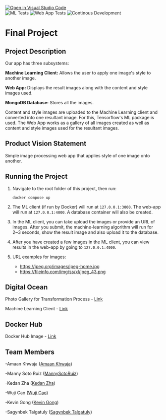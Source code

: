 [![Open in Visual Studio Code](https://classroom.github.com/assets/open-in-vscode-c66648af7eb3fe8bc4f294546bfd86ef473780cde1dea487d3c4ff354943c9ae.svg)](https://classroom.github.com/online_ide?assignment_repo_id=9565447&assignment_repo_type=AssignmentRepo)
<br />
![ML Tests](https://github.com/software-students-fall2022/final-project-project5-team5/actions/workflows/ml-tests.yaml/badge.svg)
![Web App Tests](https://github.com/software-students-fall2022/final-project-project5-team5/actions/workflows/web-app-tests.yaml/badge.svg)
![Continous Development](https://github.com/software-students-fall2022/final-project-project5-team5/actions/workflows/docker-image.yml/badge.svg)

# Final Project
## Project Description

Our app has three subsystems:

**Machine Learning Client:** Allows the user to apply one image's style to another image.

**Web App:** Displays the result images along with the content and style images used.

**MongoDB Database:** Stores all the images.

Content and style images are uploaded to the Machine Learning client and converted into one resultant image. For this, Tensorflow's ML package is used. The Web App works as a gallery of all images created as well as content and style images used for the resultant images.


## Product Vision Statement
Simple image processing web app that applies style of one image onto another.


## Running the Project
1. Navigate to the root folder of this project, then run:
   ```
   docker compose up
   ```
   
2. The ML client (if run by Docker) will run at `127.0.0.1:3000`. The web-app will run at `127.0.0.1:4000`. A database container will also be created.
   
3. In the ML client, you can take upload the images or provide an URL of images. After you submit, the machine-learning algorithm will run for 2~3 seconds, show the result image and also upload it to the database.

4. After you have created a few images in the ML client, you can view results in the web-app by going to `127.0.0.1:4000`.

5. URL examples for images:
      - https://jpeg.org/images/jpeg-home.jpg
      - https://fileinfo.com/img/ss/xl/jpeg_43.png


## Digital Ocean

Photo Gallery for Transformation Process - [Link](https://gallaryweb-eqfms.ondigitalocean.app/)

Machine Learning Client - [Link](https://transformationprocess-ohmxo.ondigitalocean.app/)


## Docker Hub

Docker Hub Image - [Link](https://hub.docker.com/repository/docker/zackdan/project5-team5-deploy)


## Team Members

-Amaan Khwaja ([Amaan Khwaja](https://github.com/Amaanmkhwaja))

-Manny Soto Ruiz ([MannySotoRuiz](https://github.com/MannySotoRuiz))

-Kedan Zha ([Kedan Zha](https://github.com/Zackdan0227))

-Wuji Cao ([Wuji Cao](https://github.com/cwj2099))

-Kevin Gong ([Kevin Gong](https://github.com/kxg202))

-Sagynbek Talgatuly ([Sagynbek Talgatuly](https://github.com/sagynbek001))
